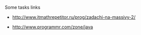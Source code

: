 Some tasks links
 * http://www.itmathrepetitor.ru/prog/zadachi-na-massivy-2/
 
 * http://www.programmr.com/zone/java